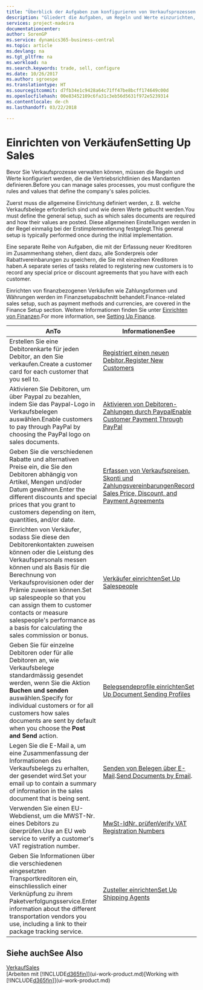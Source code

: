```yaml
---
title: "Überblick der Aufgaben zum konfigurieren von Verkaufsprozessen | Microsoft Docs"
description: "Gliedert die Aufgaben, um Regeln und Werte einzurichten, um Ihre Vertriebsrichtlinien und Arbeitsgänge zu definieren."
services: project-madeira
documentationcenter: 
author: SorenGP
ms.service: dynamics365-business-central
ms.topic: article
ms.devlang: na
ms.tgt_pltfrm: na
ms.workload: na
ms.search.keywords: trade, sell, configure
ms.date: 10/26/2017
ms.author: sgroespe
ms.translationtype: HT
ms.sourcegitcommit: d7fb34e1c9428a64c71ff47be8bcff174649c00d
ms.openlocfilehash: 00e83452109c6fa31c3eb56d5631f972e5239314
ms.contentlocale: de-ch
ms.lasthandoff: 03/22/2018

---
```

# <a name="setting-up-sales"></a><span data-ttu-id="fd87a-103">Einrichten von Verkäufen</span><span class="sxs-lookup"><span data-stu-id="fd87a-103">Setting Up Sales</span></span>
<span data-ttu-id="fd87a-104">Bevor Sie Verkaufsprozesse verwalten können, müssen die Regeln und Werte konfiguriert werden, die die Vertriebsrichtlinien des Mandanten definieren.</span><span class="sxs-lookup"><span data-stu-id="fd87a-104">Before you can manage sales processes, you must configure the rules and values that define the company's sales policies.</span></span>

<span data-ttu-id="fd87a-105">Zuerst muss die allgemeine Einrichtung definiert werden, z. B. welche Verkaufsbelege erforderlich sind und wie deren Werte gebucht werden.</span><span class="sxs-lookup"><span data-stu-id="fd87a-105">You must define the general setup, such as which sales documents are required and how their values are posted.</span></span> <span data-ttu-id="fd87a-106">Diese allgemeinen Einstellungen werden in der Regel einmalig bei der Erstimplementierung festgelegt.</span><span class="sxs-lookup"><span data-stu-id="fd87a-106">This general setup is typically performed once during the initial implementation.</span></span>

<span data-ttu-id="fd87a-107">Eine separate Reihe von Aufgaben, die mit der Erfassung neuer Kreditoren im Zusammenhang stehen, dient dazu, alle Sonderpreis oder Rabattvereinbarungen zu speichern, die Sie mit einzelnen Kreditoren haben.</span><span class="sxs-lookup"><span data-stu-id="fd87a-107">A separate series of tasks related to registering new customers is to record any special price or discount agreements that you have with each customer.</span></span>

<span data-ttu-id="fd87a-108">Einrichten von finanzbezogenen Verkäufen wie Zahlungsformen und Währungen werden im Finanzsetupabschnitt behandelt.</span><span class="sxs-lookup"><span data-stu-id="fd87a-108">Finance-related sales setup, such as payment methods and currencies, are covered in the Finance Setup section.</span></span> <span data-ttu-id="fd87a-109">Weitere Informationen finden Sie unter [Einrichten von Finanzen](finance-setup-finance.md).</span><span class="sxs-lookup"><span data-stu-id="fd87a-109">For more information, see [Setting Up Finance](finance-setup-finance.md).</span></span>

| <span data-ttu-id="fd87a-110">An</span><span class="sxs-lookup"><span data-stu-id="fd87a-110">To</span></span> | <span data-ttu-id="fd87a-111">Informationen</span><span class="sxs-lookup"><span data-stu-id="fd87a-111">See</span></span> |
| --- | --- |
| <span data-ttu-id="fd87a-112">Erstellen Sie eine Debitorenkarte für jeden Debitor, an den Sie verkaufen.</span><span class="sxs-lookup"><span data-stu-id="fd87a-112">Create a customer card for each customer that you sell to.</span></span> |[<span data-ttu-id="fd87a-113">Registriert einen neuen Debitor.</span><span class="sxs-lookup"><span data-stu-id="fd87a-113">Register New Customers</span></span>](sales-how-register-new-customers.md) |
| <span data-ttu-id="fd87a-114">Aktivieren Sie Debitoren, um über Paypal zu bezahlen, indem Sie das Paypal-Logo in Verkaufsbelegen auswählen.</span><span class="sxs-lookup"><span data-stu-id="fd87a-114">Enable customers to pay through PayPal by choosing the PayPal logo on sales documents.</span></span> |[<span data-ttu-id="fd87a-115">Aktivieren von Debitoren-Zahlungen durch Paypal</span><span class="sxs-lookup"><span data-stu-id="fd87a-115">Enable Customer Payment Through PayPal</span></span>](sales-how-enable-payment-service-extensions.md) |
| <span data-ttu-id="fd87a-116">Geben Sie die verschiedenen Rabatte und alternativen Preise ein, die Sie den Debitoren abhängig von Artikel, Mengen und/oder Datum gewähren.</span><span class="sxs-lookup"><span data-stu-id="fd87a-116">Enter the different discounts and special prices that you grant to customers depending on item, quantities, and/or date.</span></span> |[<span data-ttu-id="fd87a-117">Erfassen von Verkaufspreisen, Skonti und Zahlungsvereinbarungen</span><span class="sxs-lookup"><span data-stu-id="fd87a-117">Record Sales Price, Discount, and Payment Agreements</span></span>](sales-how-record-sales-price-discount-payment-agreements.md) |
| <span data-ttu-id="fd87a-118">Einrichten von Verkäufer, sodass Sie diese den Debitorenkontakten zuweisen können oder die Leistung des Verkaufspersonals messen können und als Basis für die Berechnung von Verkaufsprovisionen oder der Prämie zuweisen können.</span><span class="sxs-lookup"><span data-stu-id="fd87a-118">Set up salespeople so that you can assign them to customer contacts or measure salespeople's performance as a basis for calculating the sales commission or bonus.</span></span> |[<span data-ttu-id="fd87a-119">Verkäufer einrichten</span><span class="sxs-lookup"><span data-stu-id="fd87a-119">Set Up Salespeople</span></span>](sales-how-setup-salespeople.md) |
| <span data-ttu-id="fd87a-120">Geben Sie für einzelne Debitoren oder für alle Debitoren an, wie Verkaufsbelege standardmässig gesendet werden, wenn Sie die Aktion **Buchen und senden** auswählen.</span><span class="sxs-lookup"><span data-stu-id="fd87a-120">Specify for individual customers or for all customers how sales documents are sent by default when you choose the **Post and Send** action.</span></span> |[<span data-ttu-id="fd87a-121">Belegsendeprofile einrichten</span><span class="sxs-lookup"><span data-stu-id="fd87a-121">Set Up Document Sending Profiles</span></span>](sales-how-setup-document-send-profiles.md) |
| <span data-ttu-id="fd87a-122">Legen Sie die E-Mail a, um eine Zusammenfassung der Informationen des Verkaufsbelegs zu erhalten, der gesendet wird.</span><span class="sxs-lookup"><span data-stu-id="fd87a-122">Set your email up to contain a summary of information in the sales document that is being sent.</span></span> |<span data-ttu-id="fd87a-123">[Senden von Belegen über E-Mail](ui-how-send-documents-email.md).</span><span class="sxs-lookup"><span data-stu-id="fd87a-123">[Send Documents by Email](ui-how-send-documents-email.md).</span></span> |
|<span data-ttu-id="fd87a-124">Verwenden Sie einen EU-Webdienst, um die MWST-Nr. eines Debitors zu überprüfen.</span><span class="sxs-lookup"><span data-stu-id="fd87a-124">Use an EU web service to verify a customer's VAT registration number.</span></span>|[<span data-ttu-id="fd87a-125">MwSt-IdNr. prüfen</span><span class="sxs-lookup"><span data-stu-id="fd87a-125">Verify VAT Registration Numbers</span></span>](finance-setup-vat.md)|
|<span data-ttu-id="fd87a-126">Geben Sie Informationen über die verschiedenen eingesetzten Transportkreditoren ein, einschliesslich einer Verknüpfung zu ihrem Paketverfolgungsservice.</span><span class="sxs-lookup"><span data-stu-id="fd87a-126">Enter information about the different transportation vendors you use, including a link to their package tracking service.</span></span>|[<span data-ttu-id="fd87a-127">Zusteller einrichten</span><span class="sxs-lookup"><span data-stu-id="fd87a-127">Set Up Shipping Agents</span></span>](sales-how-to-set-up-shipping-agents.md)|

## <a name="see-also"></a><span data-ttu-id="fd87a-128">Siehe auch</span><span class="sxs-lookup"><span data-stu-id="fd87a-128">See Also</span></span>
[<span data-ttu-id="fd87a-129">Verkauf</span><span class="sxs-lookup"><span data-stu-id="fd87a-129">Sales</span></span>](sales-manage-sales.md)  
<span data-ttu-id="fd87a-130">[Arbeiten mit [!INCLUDE[d365fin](includes/d365fin_md.md)]](ui-work-product.md)</span><span class="sxs-lookup"><span data-stu-id="fd87a-130">[Working with [!INCLUDE[d365fin](includes/d365fin_md.md)]](ui-work-product.md)</span></span>

